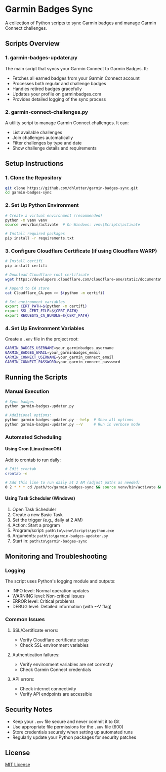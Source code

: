 # Garmin Badges Sync

A collection of Python scripts to sync Garmin badges and manage Garmin Connect challenges.

## Scripts Overview

### 1. garmin-badges-updater.py
The main script that syncs your Garmin Connect to Garmin Badges. It:
- Fetches all earned badges from your Garmin Connect account
- Processes both regular and challenge badges
- Handles retired badges gracefully
- Updates your profile on garminbadges.com
- Provides detailed logging of the sync process

### 2. garmin-connect-challenges.py
A utility script to manage Garmin Connect challenges. It can:
- List available challenges
- Join challenges automatically
- Filter challenges by type and date
- Show challenge details and requirements

## Setup Instructions

### 1. Clone the Repository
```bash
git clone https://github.com/dhlotter/garmin-badges-sync.git
cd garmin-badges-sync
```

### 2. Set Up Python Environment
```bash
# Create a virtual environment (recommended)
python -m venv venv
source venv/bin/activate  # On Windows: venv\Scripts\activate

# Install required packages
pip install -r requirements.txt
```

### 3. Configure Cloudflare Certificate (if using Cloudflare WARP)
```bash
# Install certifi
pip install certifi

# Download Cloudflare root certificate
wget https://developers.cloudflare.com/cloudflare-one/static/documentation/connections/Cloudflare_CA.pem

# Append to CA store
cat Cloudflare_CA.pem >> $(python -m certifi)

# Set environment variables
export CERT_PATH=$(python -m certifi)
export SSL_CERT_FILE=${CERT_PATH}
export REQUESTS_CA_BUNDLE=${CERT_PATH}
```

### 4. Set Up Environment Variables
Create a `.env` file in the project root:
```bash
GARMIN_BADGES_USERNAME=your_garminbadges_username
GARMIN_BADGES_EMAIL=your_garminbadges_email
GARMIN_CONNECT_USERNAME=your_garmin_connect_email
GARMIN_CONNECT_PASSWORD=your_garmin_connect_password
```

## Running the Scripts

### Manual Execution
```bash
# Sync badges
python garmin-badges-updater.py

# Additional options:
python garmin-badges-updater.py --help  # Show all options
python garmin-badges-updater.py --V     # Run in verbose mode
```

### Automated Scheduling

#### Using Cron (Linux/macOS)
Add to crontab to run daily:
```bash
# Edit crontab
crontab -e

# Add this line to run daily at 2 AM (adjust paths as needed)
0 2 * * * cd /path/to/garmin-badges-sync && source venv/bin/activate && python3 garmin-badges-updater.py >> sync.log 2>&1
```

#### Using Task Scheduler (Windows)
1. Open Task Scheduler
2. Create a new Basic Task
3. Set the trigger (e.g., daily at 2 AM)
4. Action: Start a program
5. Program/script: `path\to\venv\Scripts\python.exe`
6. Arguments: `path\to\garmin-badges-updater.py`
7. Start in: `path\to\garmin-badges-sync`

## Monitoring and Troubleshooting

### Logging
The script uses Python's logging module and outputs:
- INFO level: Normal operation updates
- WARNING level: Non-critical issues
- ERROR level: Critical problems
- DEBUG level: Detailed information (with --V flag)

### Common Issues
1. SSL/Certificate errors:
   - Verify Cloudflare certificate setup
   - Check SSL environment variables

2. Authentication failures:
   - Verify environment variables are set correctly
   - Check Garmin Connect credentials

3. API errors:
   - Check internet connectivity
   - Verify API endpoints are accessible

## Security Notes

- Keep your `.env` file secure and never commit it to Git
- Use appropriate file permissions for the `.env` file (600)
- Store credentials securely when setting up automated runs
- Regularly update your Python packages for security patches

## License

[MIT License](LICENSE)